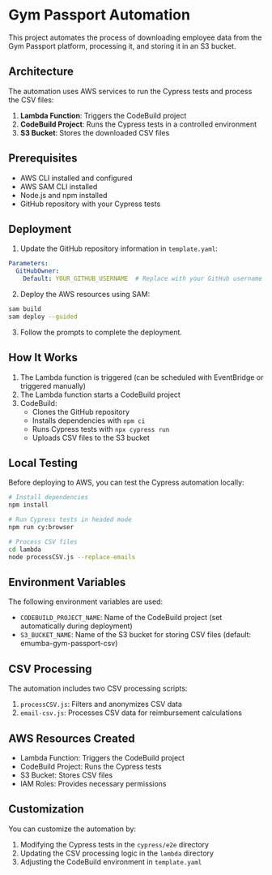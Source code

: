 # Gym Passport Automation

This project automates the process of downloading employee data from the Gym Passport platform, processing it, and storing it in an S3 bucket.

## Architecture

The automation uses AWS services to run the Cypress tests and process the CSV files:

1. **Lambda Function**: Triggers the CodeBuild project
2. **CodeBuild Project**: Runs the Cypress tests in a controlled environment
3. **S3 Bucket**: Stores the downloaded CSV files

## Prerequisites

- AWS CLI installed and configured
- AWS SAM CLI installed
- Node.js and npm installed
- GitHub repository with your Cypress tests

## Deployment

1. Update the GitHub repository information in `template.yaml`:

```yaml
Parameters:
  GitHubOwner:
    Default: YOUR_GITHUB_USERNAME  # Replace with your GitHub username
```

2. Deploy the AWS resources using SAM:

```bash
sam build
sam deploy --guided
```

3. Follow the prompts to complete the deployment.

## How It Works

1. The Lambda function is triggered (can be scheduled with EventBridge or triggered manually)
2. The Lambda function starts a CodeBuild project
3. CodeBuild:
   - Clones the GitHub repository
   - Installs dependencies with `npm ci`
   - Runs Cypress tests with `npx cypress run`
   - Uploads CSV files to the S3 bucket

## Local Testing

Before deploying to AWS, you can test the Cypress automation locally:

```bash
# Install dependencies
npm install

# Run Cypress tests in headed mode
npm run cy:browser

# Process CSV files
cd lambda
node processCSV.js --replace-emails
```

## Environment Variables

The following environment variables are used:

- `CODEBUILD_PROJECT_NAME`: Name of the CodeBuild project (set automatically during deployment)
- `S3_BUCKET_NAME`: Name of the S3 bucket for storing CSV files (default: emumba-gym-passport-csv)

## CSV Processing

The automation includes two CSV processing scripts:

1. `processCSV.js`: Filters and anonymizes CSV data
2. `email-csv.js`: Processes CSV data for reimbursement calculations

## AWS Resources Created

- Lambda Function: Triggers the CodeBuild project
- CodeBuild Project: Runs the Cypress tests
- S3 Bucket: Stores CSV files
- IAM Roles: Provides necessary permissions

## Customization

You can customize the automation by:

1. Modifying the Cypress tests in the `cypress/e2e` directory
2. Updating the CSV processing logic in the `lambda` directory
3. Adjusting the CodeBuild environment in `template.yaml`
